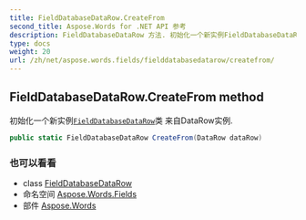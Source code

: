 ```yaml
---
title: FieldDatabaseDataRow.CreateFrom
second_title: Aspose.Words for .NET API 参考
description: FieldDatabaseDataRow 方法. 初始化一个新实例FieldDatabaseDataRow类 来自DataRow实例.
type: docs
weight: 20
url: /zh/net/aspose.words.fields/fielddatabasedatarow/createfrom/
---
```

## FieldDatabaseDataRow.CreateFrom method

初始化一个新实例[`FieldDatabaseDataRow`](../)类 来自DataRow实例.

```csharp
public static FieldDatabaseDataRow CreateFrom(DataRow dataRow)
```

### 也可以看看

* class [FieldDatabaseDataRow](../)
* 命名空间 [Aspose.Words.Fields](../../fielddatabasedatarow/)
* 部件 [Aspose.Words](../../../)



